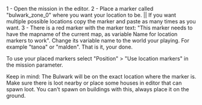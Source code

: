 1 - Open the mission in the editor.
2 - Place a marker called "bulwark_zone_0" where you want your location to be. || If you want multiple possible locations copy the marker and paste as many times as you want.
3 - There is a red marker with the marker text: "This marker needs to have the mapname of the current map, as variable Name for location markers to work". Change its variable name to the world your playing. For example "tanoa" or "malden".
That is it, your done.

To use your placed markers select "Position" > "Use location markers" in the mission parameter.

Keep in mind:
The Bulwark will be on the exact location where the marker is.
Make sure there is loot nearby or place some houses in editor that can spawn loot.
You can't spawn on buildings with this, always place it on the ground.
